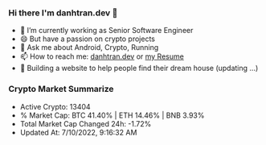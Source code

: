 ### Hi there I'm danhtran.dev 👋

- 🔭 I’m currently working as Senior Software Engineer
- 😄 But have a passion on crypto projects
- 💬 Ask me about Android, Crypto, Running 
- 📫 How to reach me: <a href="https://danhtran.dev" target="_blank">danhtran.dev</a> or <a href="Developer-Resume.pdf" target="_blank">my Resume</a>
- 🌱 Building a website to help people find their dream house (updating ...)

### Crypto Market Summarize
- Active Crypto: 13404
- % Market Cap: BTC 41.40% | ETH 14.46% | BNB 3.93%
- Total Market Cap Changed 24h: -1.72%
- Updated At: 7/10/2022, 9:16:32 AM
